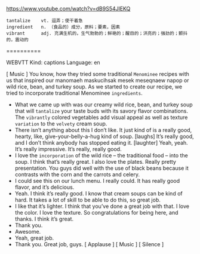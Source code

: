 https://www.youtube.com/watch?v=dB9S54JlEKQ

```
tantalize    vt. 逗弄；使干着急
ingredient   n. （食品的）成分，原料；要素，因素
vibrant      adj. 充满生机的，生气勃勃的；鲜艳的；醒目的；洪亮的；强劲的；颤抖的，震动的
```
==========

WEBVTT Kind: captions Language: en 

[ Music ] You know, how they tried some traditional `Menominee` recipes with us that inspired our manomaeh maskucihsak mesek meseqnaew napop or wild rice, bean, and turkey soup. As we started to create our recipe, we tried to incorporate traditional Menominee `ingredients`. 
-  What we came up with was our creamy wild rice, bean, and turkey soup that will `tantalize` your taste buds with its savory flavor combinations. The `vibrantly` colored vegetables add visual appeal as well as texture `variation` to the `velvety` cream soup. 
-  There isn’t anything about this I don’t like. It just kind of is a really good, hearty, like, give-your-belly-a-hug kind of soup. [laughs] It’s really good, and I don’t think anybody has stopped eating it. [laughter] Yeah, yeah. It’s really impressive. It’s really, really good. 
-  I love the `incorporation` of the wild rice – the traditional food – into the soup. I think that’s really great. I also love the plates. Really pretty presentation. You guys did well with the use of black beans because it contrasts with the corn and the carrots and celery. 
-  I could see this on our lunch menu. I really could. It has really good flavor, and it’s delicious. 
-  Yeah. I think it’s really good. I know that cream soups can be kind of hard. It takes a lot of skill to be able to do this, so great job. 
-  I like that it’s lighter. I think that you’ve done a great job with that. I love the color. I love the texture. So congratulations for being here, and thanks. I think it’s great. 
-  Thank you. 
-  Awesome. 
-  Yeah, great job. 
-  Thank you. Great job, guys. [ Applause ] [ Music ] [ Silence ] 